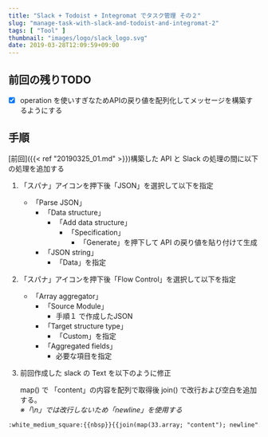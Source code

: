 ```yaml
---
title: "Slack + Todoist + Integromat でタスク管理 その２"
slug: "manage-task-with-slack-and-todoist-and-integromat-2"
tags: [ "Tool" ]
thumbnail: "images/logo/slack_logo.svg"
date: 2019-03-28T12:09:59+09:00
---
```


## 前回の残りTODO

- [x] operation を使いすぎなためAPIの戻り値を配列化してメッセージを構築するようにする

## 手順

[前回]({{< ref "20190325_01.md" >}})構築した API と Slack の処理の間に以下の処理を追加する

1. 「スパナ」アイコンを押下後「JSON」を選択して以下を指定

    * 「Parse JSON」
        * 「Data structure」
            * 「Add data structure」
                * 「Specification」
                    * 「Generate」を押下して API の戻り値を貼り付けて生成
        * 「JSON string」
            * 「Data」を指定

2. 「スパナ」アイコンを押下後「Flow Control」を選択して以下を指定

    * 「Array aggregator」
        * 「Source Module」
            * 手順１ で作成したJSON
        * 「Target structure type」
            * 「Custom」を指定
        * 「Aggregated fields」
            * 必要な項目を指定

3. 前回作成した slack の Text を以下のように修正

    map() で 「content」の内容を配列で取得後 join() で改行および空白を追加する。  
    *※「\n」では改行しないため「newline」を使用する*

```txt
:white_medium_square:{{nbsp}}{{join(map(33.array; "content"); newline":white_medium_square:" + nbsp)}}
```
